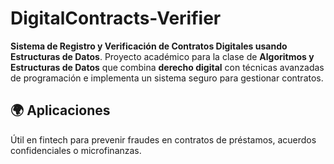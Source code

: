 # DigitalContracts-Verifier
**Sistema de Registro y Verificación de Contratos Digitales usando Estructuras de Datos**. 
Proyecto académico para la clase de **Algoritmos y Estructuras de Datos** que combina **derecho digital** 
con técnicas avanzadas de programación e implementa un sistema seguro para gestionar contratos. 

## 🌍 **Aplicaciones**  
Útil en fintech para prevenir fraudes en contratos de préstamos, acuerdos confidenciales o microfinanzas.  




